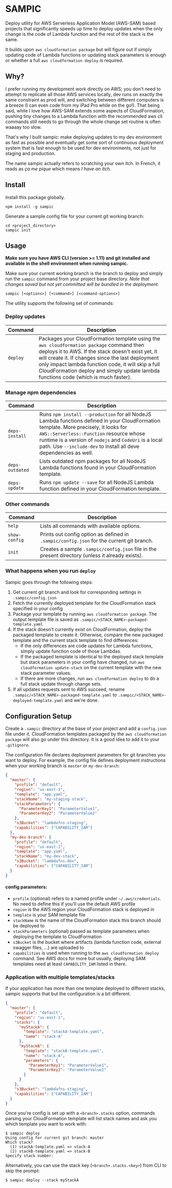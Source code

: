 # SAMPIC
Deploy utility for AWS Serverless Application Model (AWS-SAM) based projects that significantly speeds up time to deploy updates when the only change is the code of Lambda function and the rest of the stack is the same.

It builds upon `aws cloudformation package` but will figure out if simply updating code of Lambda functions or updating stack parameters is enough or whether a full `aws cloudformation deploy` is required.

## Why?

I prefer running my development work directly on AWS; you don't need to attempt to replicate all those AWS services locally, dev runs on exactly the same constraint as prod will, and switching between different computers is a breeze (I can even code from my iPad Pro while on the go!). That being said, while I love how AWS-SAM extends some aspects of CloudFormation, pushing tiny changes to a Lambda function with the recommended aws cli commands still needs to go through the whole change set routine is often waaaay too slow.

That's why I built sampic: make deploying updates to my dev environment as fast as possible and eventually get some sort of continuous deployment system that is fast enough to be used for dev environments, not just for staging and production.

The name sampic actually refers to scratching your own itch. In French, it reads as *ça me pique* which means *I have an itch*.

## Install
Install this package globally.

```shell
npm install -g sampic
```

Generate a sample config file for your current git working branch:

```shell
cd <project_directory>
sampic init
```


## Usage

**Make sure you have AWS CLI (version >= 1.11) and git installed and available in the shell environment when running sampic.**

Make sure your current working branch is the branch to deploy and simply run the `sampic` command from your project base directory. *Note that changes saved but not yet committed _will be bundled_ in the deployment*.

```shell
sampic [<options>] [<command>] [<command-options>]
```

The utility supports the following set of commands:

### Deploy updates

Command | Description
------- | -----------
`deploy` | Packages your CloudFormation template using the `aws cloudformation package` command then deploys it to AWS. If the stack doesn't exist yet, it will create it. If changes since the last deployment only impact lambda function code, it will skip a full CloudFormation deploy and simply update lambda functions code (which is much faster).

### Manage npm dependencies

Command | Description
------- | -----------
`deps-install` | Runs `npm install --production` for all NodeJS Lambda functions defined in your CloudFormation template. More precisely, it looks for `AWS::Serverless::Function` resource whose runtime is a version of `nodejs` and `CodeUri` is a local path. Use `--include-dev` to install all deve dependencies as well.
`deps-outdated` | Lists outdated npm packages for all NodeJS Lambda functions found in your CloudFormation template.
`deps-update` | Runs `npm update --save` for all NodeJS Lambda function defined in your CloudFormation template.

### Other commands
Command | Description
------- | -----------
`help` | Lists all commands with available options.
`show-config` | Prints out config option as defined in `.sampic/config.json` for the current git branch.
`init` | Creates a sample `.sampic/config.json` file in the present directory (unless it already exists).

### What happens when you run `deploy`
Sampic goes through the following steps:

1. Get current git branch and look for corresponding settings in `.sampic/config.json`
1. Fetch the currently deployed template for the CloudFormation stack specified in your config
1. Package your template by running `aws cloudformation package`. The output template file is saved as `.sampic/<STACK_NAME>-packaged-template.yaml`
1. If the stack doesn't currently exist on CloudFormation, deploy the packaged template to create it. Otherwise, compare the new packaged template and the current stack template to find differences:
    - If the only differences are code updates for Lambda functions, simply update function code of those Lambdas.
    - If the packaged template is identical to the deployed stack template but stack parameters in your config have changed, run `aws cloudformation update-stack` on the current template with the new stack parameter values.
    - If there are more changes, run `aws cloudformation deploy` to do a full stack update through change sets.
1. If all updates requests sent to AWS succeed, rename `.sampic/<STACK_NAME>-packaged-template.yaml` to `.sampic/<STACK_NAME>-deployed-template.yaml` and we're done.

## Configuration Setup
Create a `.sampic` directory at the base of your project and add a `config.json` file under it. CloudFormation templates packaged by the `aws cloudformation package` will also go under this directory. It is a good idea to add it to your `.gitignore`.

The configuration file declares deployment parameters for git branches you want to deploy. For example, the config file defines deployment instructions when your working branch is `master` or `my-dev-branch`:

```json
{
  "master": {
    "profile": "default",
    "region": "us-east-1",
    "template": "app.yaml",
    "stackName": "my-staging-stack",
    "stackParameters": {
      "ParameterKey1": "ParameterValue1",
      "ParameterKey2": "ParameterValue2"
    },
    "s3Bucket": "lambdafns-staging",
    "capabilities": ["CAPABILITY_IAM"]
  },
  "my-dev-branch": {
    "profile": "default",
    "region": "us-east-1",
    "template": "app.yaml",
    "stackName": "my-dev-stack",
    "s3Bucket": "lambdafns-dev",
    "capabilities": ["CAPABILITY_IAM"]
  }
}
```

#### config parameters:
- `profile` (optional) refers to a named profile under `~/.aws/credentials`. No need to define this if you'll use the default AWS profile
- `region` is the AWS region your CloudFormation stack is deployed in
- `template` is your SAM template file
- `stackName` is the name of the CloudFormation stack this branch should be deployed to
- `stackParameters` (optional) passed as template parameters when deploying the template to CloudFormation
- `s3Bucket` is the bucket where artifacts (lambda function code, external swagger files, ...) are uploaded to
- `capabilities` is used when running to the `aws cloudformation deploy` command. See AWS docs for more but usually, deploying SAM templates need at least `CAPABILITY_IAM` listed in there.

### Application with multiple templates/stacks
If your application has more than one template deployed to different stacks, sampic supports that but the configuration is a bit different.

```json
{
  "master": {
    "profile": "default",
    "region": "us-east-1",
    "stacks": {
      "myStackA": {
        "template": "stackA-template.yaml",
        "name": "stack-A"
      },
      "myStackB": {
        "template": "stackB-template.yaml",
        "name": "stack-A",
        "parameters": {
          "ParameterKey1": "ParameterValue1",
          "ParameterKey2": "ParameterValue2"
        }
      }
    },
    "s3Bucket": "lambdafns-staging",
    "capabilities": ["CAPABILITY_IAM"]
  }
}
```

Once you're config is set up with a `<branch>.stacks` option, commands parsing your CloudFormation template will list stack names and ask you which template you want to work with:

```
$ sampic deploy
Using config for current git branch: master
Which stack?
  (1) stackA-template.yaml => stack-A
  (2) stackB-template.yaml => stack-B
Specify stack number:  
```

Alternatively, you can use the stack key (`<branch>.stacks.<key>`) from CLI to skip the prompt:

```shell
$ sampic deploy --stack myStackA
```
